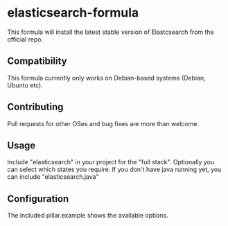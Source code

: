 # elasticsearch-formula

This formula will install the latest stable version of Elastcsearch from the official repo.

## Compatibility

This formula currently only works on Debian-based systems (Debian, Ubuntu etc).

## Contributing

Pull requests for other OSes and bug fixes are more than welcome.

## Usage

Include "elasticsearch" in your project for the "full stack". Optionally you can select which states you require.
If you don't have java running yet, you can include "elasticsearch.java"

## Configuration

The included pillar.example shows the available options.

